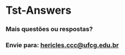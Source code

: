 # Tst-Answers
### Mais questões ou respostas?
### Envie para: <strong>hericles.ccc@ufcg.edu.br</strong>
